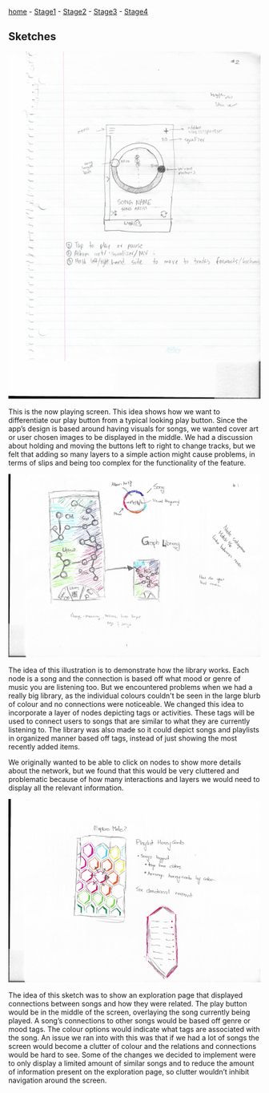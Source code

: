 [home](https://colinauyeng.github.io/CPSC-481--MusicSurf/) - [Stage1](https://colinauyeng.github.io/CPSC-481--MusicSurf/Stage1) - [Stage2](https://colinauyeng.github.io/CPSC-481--MusicSurf/Stage2) - [Stage3](https://colinauyeng.github.io/CPSC-481--MusicSurf/Stage3) - [Stage4](https://colinauyeng.github.io/CPSC-481--MusicSurf/Stage4)  
## Sketches
<img src="sketch1.png" alt="hi" class="inline"/>

This is the now playing screen. This idea shows how we want to differentiate our play button from a typical looking play button. Since the app’s design is based around having visuals for songs, we wanted cover art or user chosen images to be displayed in the middle. We had a discussion about holding and moving the buttons left to right to change tracks, but we felt that adding so many layers to a simple action might cause problems, in terms of slips and being too complex for the functionality of the feature.

<img src="sketch2.png" alt="hi" class="inline"/>


The idea of this illustration is to demonstrate how the library works. Each node is a song and the connection is based off what mood or genre of music you are listening too.
But we encountered problems when we had a really big library, as the individual colours couldn't be seen in the large blurb of colour and no connections were noticeable. We changed this idea to incorporate a layer of nodes depicting tags or activities. These tags will be used to connect users to songs that are similar to what they are currently listening to. The library was also made so it could depict songs and playlists in organized manner based off tags, instead of just showing the most recently added items. 

We originally wanted to be able to click on nodes to show more details about the network, but we found that this would be very cluttered and problematic because of how many interactions and layers we would need to display all the relevant information.

<img src="sketch3.png" alt="hi" class="inline"/>

The idea of this sketch was to show an exploration page that displayed connections between songs and how they were related. The play button would be in the middle of the screen, overlaying the song currently being played. A song’s connections to other songs would be based off genre or mood tags. The colour options would indicate what tags are associated with the song. An issue we ran into with this was that if we had a lot of songs the screen would become a clutter of colour and the relations and connections would be hard to see. Some of the changes we decided to implement were to only display a limited amount of similar songs and to reduce the amount of information present on the exploration page, so clutter wouldn’t inhibit navigation around the screen.
